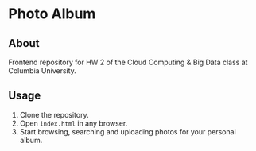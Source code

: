# Photo Album #

## About ##

Frontend repository for HW 2 of the Cloud Computing & Big Data class at Columbia University.

## Usage ##

1. Clone the repository.
2. Open `index.html` in any browser.
3. Start browsing, searching and uploading photos for your personal album.

